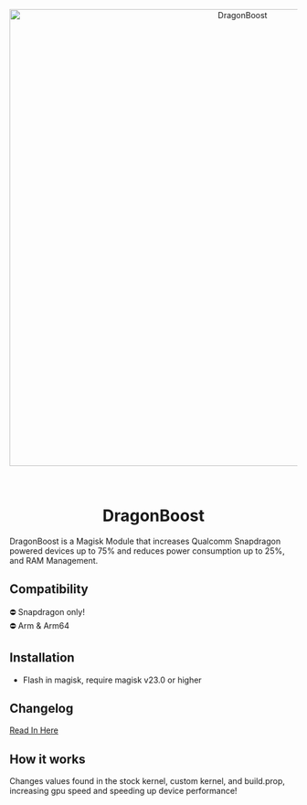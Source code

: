 <p align="center">
<img src="picture.png" alt="DragonBoost" width="800"/>
</p>

<br/>


<h1 align="center">DragonBoost</h1>

<p>
DragonBoost is a Magisk Module that increases Qualcomm Snapdragon powered devices up to 75% and reduces power consumption up to 25%, and RAM Management.
</p>

## Compatibility

⛔️ Snapdragon only! <br />
⛔️ Arm & Arm64

## Installation

- Flash in magisk, require magisk v23.0 or higher

## Changelog

<a href="https://github.com/rakarmp/DragonBoost/blob/master/CHANGELOG.md">Read In Here</a>

## How it works

Changes values found in the stock kernel, custom kernel, and build.prop, increasing gpu speed and speeding up device performance!